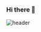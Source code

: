 ### Hi there 👋
![header](https://capsule-render.vercel.app/api?type=cylinder&color=auto&height=150&section=header&text=Lr2l1&fontSize=70)
<!--
**Lr2l1/Lr2l1** is a ✨ _special_ ✨ repository because its `README.md` (this file) appears on your GitHub profile.

Here are some ideas to get you started:

- 🔭 I’m currently working on ...
- 🌱 I’m currently learning jave
- 👯 I’m looking to collaborate on ...
- 🤔 I’m looking for help with ...
- 💬 Ask me about ...
- 📫 How to reach me: ...
- 😄 Pronouns: ...
- ⚡ Fun fact: ...
-->
